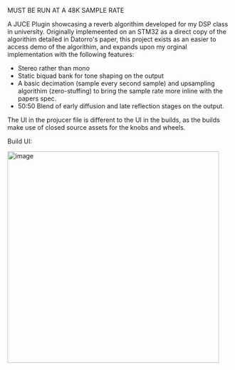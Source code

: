MUST BE RUN AT A 48K SAMPLE RATE 

A JUCE Plugin showcasing a reverb algorithim developed for my DSP class in university. Originally implemeented on an STM32 as a direct copy of the algorithim detailed in Datorro's paper, this project 
exists as an easier to access demo of the algorithim, and expands upon my orginal implementation with the following features:

- Stereo rather than mono
- Static biquad bank for tone shaping on the output
- A basic decimation (sample every second sample) and upsampling algorithim (zero-stuffing) to bring the sample rate more inline with the papers spec.
- 50:50 Blend of early diffusion and late reflection stages on the output.

The UI in the projucer file is different to the UI in the builds, as the builds make use of closed source assets for the knobs and wheels.

Build UI:

<img width="475" alt="image" src="https://github.com/user-attachments/assets/1128fee1-15a5-4604-9202-354369c2b207" />

